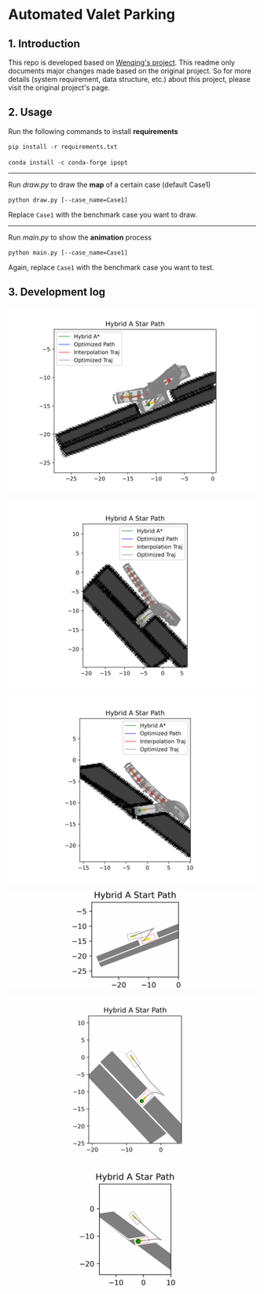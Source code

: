 # Automated Valet Parking
## 1. Introduction
This repo is developed based on [Wenqing's project](https://github.com/wenqing-2021/AutomatedValetParking). This readme only documents major changes made based on the original project. So for more details (system requirement, data structure, etc.) about this project, please visit the original project's page.

## 2. Usage
Run the following commands to install **requirements**
```
pip install -r requirements.txt

conda install -c conda-forge ipopt
```
---
Run *draw.py* to draw the **map** of a certain case (default Case1)
```
python draw.py [--case_name=Case1]
```
Replace `Case1` with the benchmark case you want to draw.

---
Run *main.py* to show the **animation** process
```
python main.py [--case_name=Case1]
```
Again, replace `Case1` with the benchmark case you want to test.

## 3. Development log


![case1_png](pictures/Case1.png "Case_1 Traj_Png")

![case1_png](pictures/Case2.png "Case_2 Traj_Png")

![case1_png](pictures/Case3.png "Case_3 Traj_Png")

![Case1_gif](pictures/Case1.gif "Case_1_Traj_gif")

![Case1_gif](pictures/Case2.gif "Case_2_Traj_gif")

![Case1_gif](pictures/Case3.gif "Case_3_Traj_gif")
